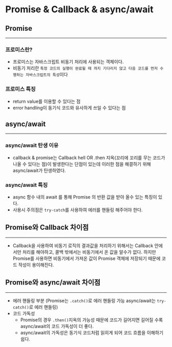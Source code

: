 # Promise & Callback & async/await

## Promise
- - -
### 프로미스란?
- 프로미스는 자바스크립트 비동기 처리에 사용되는 객체이다.
- 비동기 처리란 `특정 코드의 실행이 완료될 때 까지 기다리지 않고 다음 코드를 먼저 수행하는 자바스크립트의 특성`이다

### 프로미스 특징
- return value를 이용할 수 있다는 점
- error handling이 동기식 코드와 유사하게 쓰일 수 있다는 점

## async/await
- - -
### async/await 탄생 이유
- callback & promise는 Callback hell OR .then 지옥(꼬리에 꼬리를 무는 코드가 나올 수 있다는 점)이 발생한다는 단점이 있는데 이러한 점을 해결하기 위해 async/await가 탄생하였다.

### async/await 특징
- async 함수 내의 await 를 통해 Promise 의 반환 값을 받아 올수 있는 특징이 있다.
- 사용시 주의점은 `try-catch`를 사용하여 에러를 핸들링 해주어야 한다.


## Promise와 Callback 차이점
- - -
- Callback을 사용하여 비동기 로직의 결과값을 처리하기 위해서는 Callback 안에서만 처리를 해야하고, 콜백 밖에서는 비동기에서 온 값을 알수가 없다. 하지만 Promise를 사용하면 비동기에서 가져온 값이 Promise 객체에 저장되기 때문에 코드 작성이 용이해진다.

## Promise와 async/await 차이점
- - -
- 에러 핸들링 부분 (Promise는 `.catch()`로 에러 핸들링 가능 async/await는 `try-catch()`로 에러 핸들링)
- 코드 가독성
  - Promise의 경우 `.then()`지옥의 가능성 때문에 코드가 길어지면 길어질 수록 async/await의 코드 가독성이 더 좋다.
  - async/await의 가독성은 동기식 코드처럼 읽히게 되어 코드 흐름을 이해하기 쉽다.